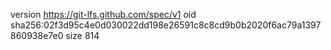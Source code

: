 version https://git-lfs.github.com/spec/v1
oid sha256:02f3d95c4e0d030022dd198e26591c8c8cd9b0b2020f6ac79a1397860938e7e0
size 814
